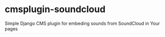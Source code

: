 cmsplugin-soundcloud
====================

Simple Django CMS plugin for embeding sounds from SoundCloud in Your pages
